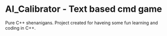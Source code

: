 # AI_Calibrator - Text based cmd game
Pure C++ shenanigans.
Project created for haveing some fun learning and coding in C++.
